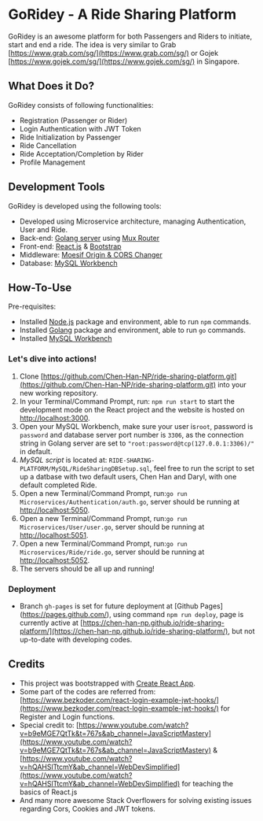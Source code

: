 # GoRidey - A Ride Sharing Platform

GoRidey is an awesome platform for both Passengers and Riders to initiate, start and end a ride. The idea is very similar to Grab [https://www.grab.com/sg/](https://www.grab.com/sg/) or Gojek [https://www.gojek.com/sg/](https://www.gojek.com/sg/) in Singapore. 

## What Does it Do?
GoRidey consists of following functionalities:
- Registration (Passenger or Rider)
- Login Authentication with JWT Token
- Ride Initialization by Passenger
- Ride Cancellation
- Ride Acceptation/Completion by Rider
- Profile Management
  

## Development Tools
GoRidey is developed using the following tools:
- Developed using Microservice architecture, managing Authentication, User and Ride.
- Back-end: [Golang server](https://go.dev/) using [Mux Router](https://github.com/gorilla/mux)
- Front-end: [React.js](https://reactjs.org/) & 
             [Bootstrap](https://getbootstrap.com/)
- Middleware: [Moesif Origin & CORS Changer](https://chrome.google.com/webstore/detail/moesif-origin-cors-change/digfbfaphojjndkpccljibejjbppifbc)
- Database: [MySQL Workbench](https://www.mysql.com/)


## How-To-Use
Pre-requisites: 
- Installed [Node.js](https://nodejs.org/en/) package and environment, able to run `npm` commands.
- Installed [Golang](https://go.dev/) package and environment, able to run `go` commands.
- Installed [MySQL Workbench](https://www.mysql.com/)

### Let's dive into actions!
1. Clone [https://github.com/Chen-Han-NP/ride-sharing-platform.git](https://github.com/Chen-Han-NP/ride-sharing-platform.git) into your new working repository.
2. In your Terminal/Command Prompt, run: `npm run start` to start the development mode on the React project and the website is hosted on [http://localhost:3000](http://localhost:3000).
3. Open your MySQL Workbench, make sure your user is`root`, password is `password` and database server port number is `3306`, as the connection string in Golang server are set to `"root:password@tcp(127.0.0.1:3306)/"` in default.
4. *MySQL script* is located at: `RIDE-SHARING-PLATFORM/MySQL/RideSharingDBSetup.sql`, feel free to run the script to set up a datbase with two default users, Chen Han and Daryl, with one default completed Ride.
5. Open a new Terminal/Command Prompt, run:`go run Microservices/Authentication/auth.go`, 
server should be running at [http://localhost:5050](http://localhost:5050).
1. Open a new Terminal/Command Prompt, run:`go run Microservices/User/user.go`,
server should be running at [http://localhost:5051](http://localhost:5051).
1. Open a new Terminal/Command Prompt, run:`go run Microservices/Ride/ride.go`,
server should be running at [http://localhost:5052](http://localhost:5052).
1. The servers should be all up and running!


### Deployment
- Branch `gh-pages` is set for future deployment at [Github Pages] (https://pages.github.com/), 
using command `npm run deploy`, page is currently active at [https://chen-han-np.github.io/ride-sharing-platform/](https://chen-han-np.github.io/ride-sharing-platform/), but not up-to-date with developing codes.

## Credits
- This project was bootstrapped with [Create React App](https://github.com/facebook/create-react-app).
- Some part of the codes are referred from: [https://www.bezkoder.com/react-login-example-jwt-hooks/](https://www.bezkoder.com/react-login-example-jwt-hooks/) for Register and Login functions.
- Special credit to: 
[https://www.youtube.com/watch?v=b9eMGE7QtTk&t=767s&ab_channel=JavaScriptMastery](https://www.youtube.com/watch?v=b9eMGE7QtTk&t=767s&ab_channel=JavaScriptMastery) & 
[https://www.youtube.com/watch?v=hQAHSlTtcmY&ab_channel=WebDevSimplified](https://www.youtube.com/watch?v=hQAHSlTtcmY&ab_channel=WebDevSimplified) for teaching the basics of React.js
- And many more awesome Stack Overflowers for solving existing issues regarding Cors, Cookies and JWT tokens.



